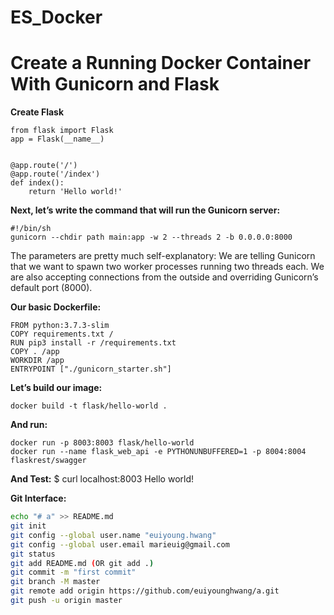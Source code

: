 # ES_Docker

# Create a Running Docker Container With Gunicorn and Flask


**Create Flask**
```
from flask import Flask
app = Flask(__name__)


@app.route('/')
@app.route('/index')
def index():
    return 'Hello world!'

```

**Next, let’s write the command that will run the Gunicorn server:**
```
#!/bin/sh
gunicorn --chdir path main:app -w 2 --threads 2 -b 0.0.0.0:8000
```

The parameters are pretty much self-explanatory: We are telling Gunicorn that we want to spawn two worker processes running two threads each. We are also accepting connections from the outside and overriding Gunicorn’s default port (8000).

**Our basic Dockerfile:**
```
FROM python:3.7.3-slim
COPY requirements.txt /
RUN pip3 install -r /requirements.txt
COPY . /app
WORKDIR /app
ENTRYPOINT ["./gunicorn_starter.sh"]
```

**Let’s build our image:**
```
docker build -t flask/hello-world .
```
**And run:**
```
docker run -p 8003:8003 flask/hello-world
docker run --name flask_web_api -e PYTHONUNBUFFERED=1 -p 8004:8004 flaskrest/swagger

```

**And Test:**
$ curl localhost:8003
Hello world!


**Git Interface:**

```sh
echo "# a" >> README.md
git init
git config --global user.name "euiyoung.hwang"
git config --global user.email marieuig@gmail.com
git status  
git add README.md (OR git add .)  
git commit -m "first commit"  
git branch -M master  
git remote add origin https://github.com/euiyounghwang/a.git  
git push -u origin master  
```
